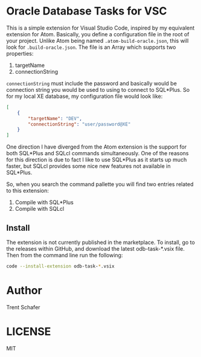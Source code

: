 # Oracle Database Tasks for VSC

This is a simple extension for Visual Studio Code, inspired by my equivalent extension for Atom. Basically, you define a configuration file in the root of your project. Unlike Atom being named `.atom-build-oracle.json`, this will look for `.build-oracle.json`. The file is an Array which supports two properties:

1. targetName
2. connectionString

`connectionString` must include the password and basically would be connection string you would be used to using to connect to SQL*Plus. So for my local XE database, my configuration file would look like:

```json
[
    {
        "targetName": "DEV",
        "connectionString": "user/password@XE"
    }
]
```

One direction I have diverged from the Atom extension is the support for both SQL*Plus and SQLcl commands simultaneously. One of the reasons for this direction is due to fact I like to use SQL\*Plus as it starts up much faster, but SQLcl provides some nice new features not available in SQL\*Plus.

So, when you search the command pallette you will find two entries related to this extension:

1. Compile with SQL*Plus
2. Compile with SQLcl

## Install

The extension is not currently published in the marketplace. To install, go to the releases within GitHub, and download the latest odb-task-*.vsix file. Then from the command line run the following:

```bash
code --install-extension odb-task-*.vsix
```

# Author

Trent Schafer

# LICENSE

MIT
